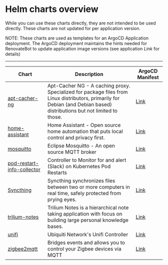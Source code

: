 # Helm charts overview

While you can use these charts directly, they are not intended to be used directly.  These charts are not updated for per application version.

NOTE: These charts are used as templates for an ArgoCD Application deployment.  The ArgoCD deployment maintains the hints needed for RenovateBot to update application image versions (see application *Link* for details)

---

| Chart | Description | ArgoCD Manifest |
| ----- | ----------- |-----------------|
| [apt-cacher-ng](apps/apt-cacher-ng/) | Apt-Cacher NG - A caching proxy. Specialized for package files from Linux distributors, primarily for Debian (and Debian based) distributions but not limited to those. | [Link](https://github.com/reefland/extra_k8s_apps/tree/master/apt-cacher-ng-argocd-helm) |
| [home-assistant](apps/home-assistant) | Home Assistant - Open source home automation that puts local control and privacy first.| [Link](https://github.com/reefland/extra_k8s_apps/tree/master/home-assistant-argocd-helm) |
| [mosquitto](apps/mosquitto) | Eclipse Mosquitto - An open source MQTT broker | [Link](https://github.com/reefland/extra_k8s_apps/tree/master/mosquitto-argocd-helm) |
| [pod-restart-info-collector](apps/pod-restart-info-collector/)| Controller to Monitor for and alert (Slack) on Kubernetes Pod Restarts | [Link](https://github.com/reefland/extra_k8s_apps/tree/master/pod-restart-info-collector) |
| [Syncthing](apps/syncthing/)| Syncthing synchronizes files between two or more computers in real time, safely protected from prying eyes. | [Link](https://github.com/reefland/extra_k8s_apps/tree/master/syncthing-argocd-helm) |
| [trilium-notes](apps/trilium-notes/)|Trilium Notes is a hierarchical note taking application with focus on building large personal knowledge bases.| [Link](https://github.com/reefland/extra_k8s_apps/tree/master/trilium-notes-argocd-helm) |
| [unifi](apps/unifi) | Ubiquiti Network's Unifi Controller | [Link](https://github.com/reefland/extra_k8s_apps/tree/master/unifi-controller-argocd-helm) |
| [zigbee2mqtt](apps/zigbee2mqtt) | Bridges events and allows you to control your Zigbee devices via MQTT | [Link](https://github.com/reefland/extra_k8s_apps/tree/master/zigbee2mqtt-argocd-helm) |
